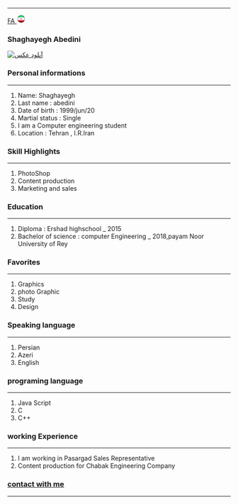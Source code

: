 
---
[FA](index.md)<a class="pt-trigger" href="index" data-animation="62"> <img src="img/Iran.png" width="20" height="20"/></a>

### Shaghayegh Abedini
<a href="https://uupload.ir/view/z6vc_۲۰۲۰۱۱۲۲_۱۲۰۳۱۳.jpg" target="_blank"><img src="https://uupload.ir/files/z6vc_۲۰۲۰۱۱۲۲_۱۲۰۳۱۳_thumb.jpg" border="0" alt="آپلود عکس" /></a>

### Personal informations

---
<ol>
  <li> Name: Shaghayegh</li>
  <li> Last name : abedini</li>
  <li> Date of birth : 1999/jun/20</li>
  <li> Martial status : Single</li>
  <li> I am a Computer engineering student</li>
  <li> Location : Tehran , I.R.Iran</li>
</ol>


### Skill Highlights

---
<ol>
  <li> PhotoShop</li>
  <li> Content production</li>
  <li> Marketing and sales</li>
</ol>

### Education

---
<ol>
<li> Diploma : Ershad highschool
  _ 2015</li>
<li> Bachelor of science : computer Engineering
  _ 2018,payam Noor University of Rey </li>
</ol>

### Favorites

---
<ol>
  <li> Graphics</li>
  <li> photo Graphic</li>
  <li> Study </li>
  <li> Design</li>
</ol>

### Speaking language

---
<ol> 
  <li> Persian</li>
  <li> Azeri</li>
  <li> English</li>
</ol>

### programing language

---
<ol>
 <li> Java Script</li>
 <li> C</li>
 <li> C++</li>
</ol>

### working Experience

---
<ol>
  <li> I am working in Pasargad Sales Representative </li>
  <li> Content production for Chabak Engineering Company </li>
</ol>

### [contact with me](shaghayegh9578@gmail.com)


--- 

